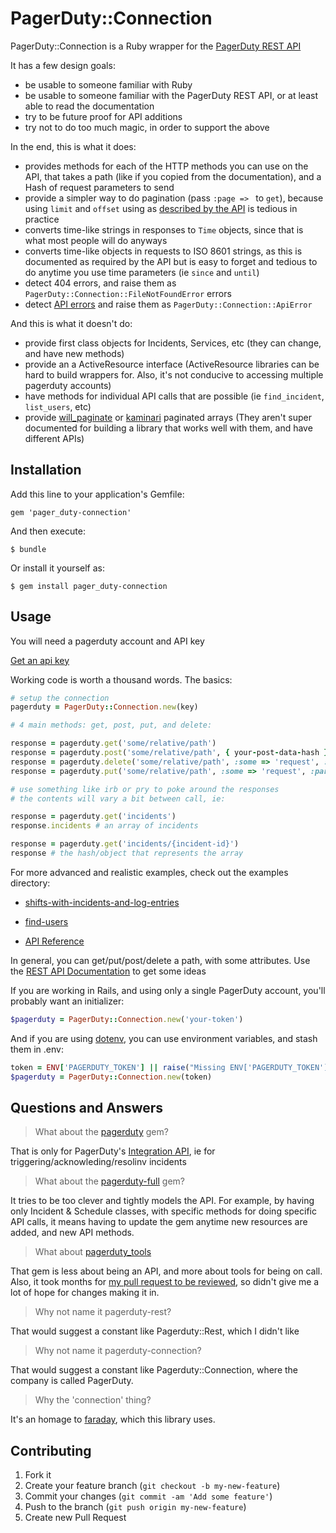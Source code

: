 # PagerDuty::Connection

PagerDuty::Connection is a Ruby wrapper for the [PagerDuty REST API](http://developer.pagerduty.com/documentation/rest)

It has a few design goals:

* be usable to someone familiar with Ruby
* be usable to someone familiar with the PagerDuty REST API, or at least able to read the documentation
* try to be future proof for API additions
* try not to do too much magic, in order to support the above

In the end, this is what it does:

* provides methods for each of the HTTP methods you can use on the API, that takes a path (like if you copied from the documentation), and a Hash of request parameters to send
* provide a simpler way to do pagination (pass `:page => ` to `get`), because using `limit` and `offset` using as [described by the API](http://developer.pagerduty.com/documentation/rest/pagination) is tedious in practice
* converts time-like strings in responses to `Time` objects, since that is what most people will do anyways
* converts time-like objects in requests to ISO 8601 strings, as this is documented as required by the API but is easy to forget and tedious to do anytime you use time parameters (ie `since` and `until`)
* detect 404 errors, and raise them as `PagerDuty::Connection::FileNotFoundError` errors
* detect [API errors](http://developer.pagerduty.com/documentation/rest/errors) and raise them as `PagerDuty::Connection::ApiError`

And this is what it doesn't do:

* provide first class objects for Incidents, Services, etc (they can change, and have new methods)
* provide an a ActiveResource interface (ActiveResource libraries can be hard to build wrappers for. Also, it's not conducive to accessing multiple pagerduty accounts)
* have methods for individual API calls that are possible (ie `find_incident`, `list_users`, etc)
* provide [will_paginate](https://github.com/mislav/will_paginate) or [kaminari](https://github.com/amatsuda/kaminari) paginated arrays (They aren't super documented for building a library that works well with them, and have different APIs)

## Installation

Add this line to your application's Gemfile:

    gem 'pager_duty-connection'

And then execute:

    $ bundle

Or install it yourself as:

    $ gem install pager_duty-connection

## Usage

You will need a pagerduty account and API key

[Get an api key](https://support.pagerduty.com/hc/en-us/articles/202829310-Generating-an-API-Key)

Working code is worth a thousand words. The basics:

```ruby
# setup the connection
pagerduty = PagerDuty::Connection.new(key)

# 4 main methods: get, post, put, and delete:

response = pagerduty.get('some/relative/path')
response = pagerduty.post('some/relative/path', { your-post-data-hash }, { From: 'your@email.address' })
response = pagerduty.delete('some/relative/path', :some => 'request', :parameter => 'to pass')
response = pagerduty.put('some/relative/path', :some => 'request', :parameter => 'to pass')

# use something like irb or pry to poke around the responses
# the contents will vary a bit between call, ie:

response = pagerduty.get('incidents')
response.incidents # an array of incidents

response = pagerduty.get('incidents/{incident-id}')
response # the hash/object that represents the array
```

For more advanced and realistic examples, check out the examples directory:

* [shifts-with-incidents-and-log-entries](examples/shifts-with-incidents-and-log-entries.rb)
* [find-users](examples/find-users.rb)

* [API Reference](https://v2.developer.pagerduty.com/v2/page/api-reference#!/API_Reference/get_api_reference)

In general, you can get/put/post/delete a path, with some attributes. Use the [REST API Documentation](http://developer.pagerduty.com/documentation/rest) to get some ideas

If you are working in Rails, and using only a single PagerDuty account, you'll probably want an initializer:

```ruby
$pagerduty = PagerDuty::Connection.new('your-token')
```

And if you are using [dotenv](https://github.com/bkeepers/dotenv), you can use environment variables, and stash them in .env:

```ruby
token = ENV['PAGERDUTY_TOKEN'] || raise("Missing ENV['PAGERDUTY_TOKEN'], add to .env.#{Rails.env}")
$pagerduty = PagerDuty::Connection.new(token)
```

## Questions and Answers

> What about the [pagerduty](https://github.com/envato/pagerduty) gem?

That is only for PagerDuty's [Integration API](http://developer.pagerduty.com/documentation/integration/events), ie for triggering/acknowleding/resolinv incidents

> What about the [pagerduty-full](https://github.com/gphat/pagerduty-full) gem?

It tries to be too clever and tightly models the API. For example, by having only Incident & Schedule classes, with specific methods for doing specific API calls, it means having to update the gem anytime new resources are added, and new API methods.

> What about [pagerduty_tools](https://github.com/precipice/pagerduty_tools)

That gem is less about being an API, and more about tools for being on call. Also, it took months for [my pull request to be reviewed](https://github.com/precipice/pagerduty_tools/pull/6), so didn't give me a lot of hope for changes making it in.

> Why not name it pagerduty-rest?

That would suggest a constant like Pagerduty::Rest, which I didn't like

> Why not name it pagerduty-connection?

That would suggest a constant like Pagerduty::Connection, where the company is called PagerDuty.

> Why the 'connection' thing?

It's an homage to [faraday](https://github.com/lostisland/faraday), which this library uses.

## Contributing

1. Fork it
2. Create your feature branch (`git checkout -b my-new-feature`)
3. Commit your changes (`git commit -am 'Add some feature'`)
4. Push to the branch (`git push origin my-new-feature`)
5. Create new Pull Request
